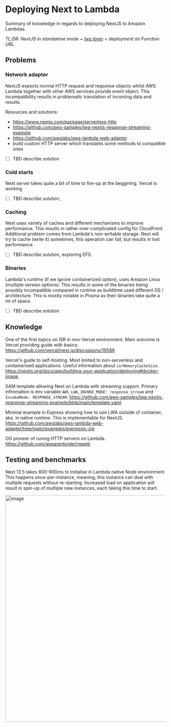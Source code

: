 # Deploying Next to Lambda
Summary of knowledge in regards to deploying NextJS to Amazon Lambdas.

_TL;DR: NextJS in standalone mode + [lwa layer](https://github.com/awslabs/aws-lambda-web-adapter) = deployment on Function URL._

## Problems

### Network adapter

NextJS expects normal HTTP request and response objects whilst AWS Lambda together with other AWS services provide event object. This incompatibility results in problematic translation of incoming data and results.

Resources and solutions:
- https://www.npmjs.com/package/serverless-http
- https://github.com/aws-samples/lwa-nextjs-response-streaming-example
- https://github.com/awslabs/aws-lambda-web-adapter
- build custom HTTP server which translates some methods to compatible ones

- [ ] TBD describe solution

### Cold starts
Next server takes quite a bit of time to fire-up at the beggining. Vercel is working 

- [ ] TBD describe solution, 

### Caching
Next uses variety of caches and different mechanisms to improve performance. This results in rather over-complicated config for CloudFront.
Additional problem comes from Lambda's non-writable storage. Next will try to cache (write it) sometimes, this operation can fail, but results in lost performance.

- [ ] TBD describe solution, exploring EFS.

### Binaries
Lambda's runtime (if we ignore containerized option), uses Amazon Linux (multiple version options). This results in some of the binaries being possibly incompatible compared in runtime as buildtime used different OS / architecture. This is mostly notable in Prisma as their binaries take quite a lot of space.

- [ ] TBD describe solution

## Knowledge
One of the first topics on ISR in non-Vercel environment. Main outcome is Vercel providing guide with basics.
https://github.com/vercel/next.js/discussions/19589

Vercel's guide to self-hosting. Most limited to non-serverless and containerised applications. Useful information about `isrMemoryCacheSize`.
https://nextjs.org/docs/app/building-your-application/deploying#docker-image

SAM template allowing Next on Lambda with streaming support. Primary infromation is env variable `AWS_LWA_INVOKE_MODE: response_stream` and `InvokeMode: RESPONSE_STREAM`.
https://github.com/aws-samples/lwa-nextjs-response-streaming-example/blob/main/template.yaml

Minimal example in Express showing how to use LWA outside of container, aka. in native runtime. This is implementable for NextJS.
https://github.com/awslabs/aws-lambda-web-adapter/tree/main/examples/expressjs-zip

OG pioneer of runing HTTP servers on Lambda.
https://github.com/apparentorder/reweb

## Testing and benchmarks

Next 13.5 takes 800-900ms to initialise in Lambda native Node environment. This happens once-per-instance, meaning, this instance can deal with multiple requests without re-starting. Increased load on application will result in spin-up of multiple new instances, each taking this time to start.

<img width="712" alt="image" src="https://github.com/sladg/doc-next-lambda/assets/26263265/cc2d494e-8bad-4679-a500-5690e411f454">

